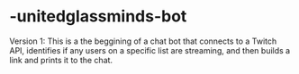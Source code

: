 # -unitedglassminds-bot
Version 1:  This is a the beggining of a chat bot that connects to a Twitch API, identifies if any users on a specific list are streaming, and then builds a link and prints it to the chat. 

